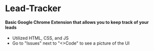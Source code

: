 # Lead-Tracker
#### Basic Google Chrome Extension that allows you to keep track of your leads 

- Utilized HTML, CSS, and JS
- Go to "Issues" next to "<>Code" to see a picture of the UI
